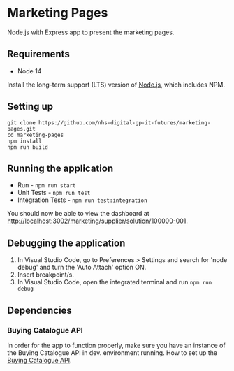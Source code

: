 # Marketing Pages

Node.js with Express app to present the marketing pages.

## Requirements

- Node 14

Install the long-term support (LTS) version of [Node.js](https://nodejs.org/en/), which includes NPM.

## Setting up

```shell
git clone https://github.com/nhs-digital-gp-it-futures/marketing-pages.git
cd marketing-pages
npm install
npm run build
```

## Running the application

- Run - `npm run start`
- Unit Tests - `npm run test`
- Integration Tests - `npm run test:integration`

You should now be able to view the dashboard at <http://localhost:3002/marketing/supplier/solution/100000-001>.

## Debugging the application

 1. In Visual Studio Code, go to Preferences > Settings and search for 'node debug' and turn the 'Auto Attach' option ON.
 2. Insert breakpoint/s.
 3. In Visual Studio Code, open the integrated terminal and run `npm run debug`

## Dependencies

### Buying Catalogue API

In order for the app to function properly, make sure you have an instance of the Buying Catalogue API in dev. environment running. How to set up the [Buying Catalogue API](https://github.com/nhs-digital-gp-it-futures/BuyingCatalogueService/blob/master/README.md "Buying Catalogue API setup").
